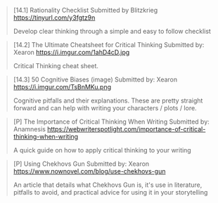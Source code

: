 >[14.1] Rationality Checklist
> Submitted by Blitzkrieg
> <https://tinyurl.com/y3fgtz9n>
> 
> Develop clear thinking through a simple and easy to follow checklist

> [14.2] The Ultimate Cheatsheet for Critical Thinking
> Submitted by: Xearon
> <https://i.imgur.com/1ahD4cD.jpg>
> 
> Critical Thinking cheat sheet.

> [14.3] 50 Cognitive Biases (image)
> Submitted by: Xearon
> <https://i.imgur.com/TsBnMKu.png>
> 
> Cognitive pitfalls and their explanations. These are pretty straight forward and can help with writing your characters / plots / lore.

> [P] The Importance of Critical Thinking When Writing
> Submitted by: Anamnesis 
> <https://webwriterspotlight.com/importance-of-critical-thinking-when-writing>
> 
> A quick guide on how to apply critical thinking to your writing

> [P] Using Chekhovs Gun
> Submitted by: Xearon
> <https://www.nownovel.com/blog/use-chekhovs-gun>
> 
> An article that details what Chekhovs Gun is, it's use in literature, pitfalls to avoid, and practical advice for using it in your storytelling 